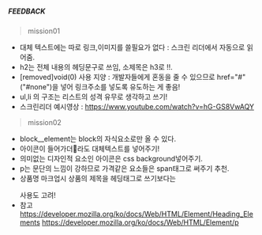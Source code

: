 
##### FEEDBACK
> mission01
- 대체 텍스트에는 따로 링크,이미지를 쓸필요가 없다 : 스크린 리더에서 자동으로 읽어줌.
- h2는 전체 내용의 헤딩문구로 쓰임, 소제목은 h3로 !!.
- [removed]void(0) 사용 지양 : 개발자들에게 혼동을 줄 수 있으므로 href="#"("#none")을 넣어 링크주소를 넣도록 유도하는 게 좋음!
- ul,li 의 구조는 리스트의 성격 유무로 생각하고 쓰기!
- 스크린리더 예시영상 : <https://www.youtube.com/watch?v=hG-GS8VwAQY>

> mission02
- block__element는 block의 자식요소로만 올 수 있다.
- 아이콘이 들어가더라도 대체텍스트를 넣어주기!
- 의미없는 디자인적 요소인 아이콘은 css background넣어주기.
- p는 문단의 느낌이 강하므로 가격같은 요소들은 span태그로 써주기 추천.
- 상품명 마크업시 상품의 제목을 헤딩태그로 쓰기보다는 <p class="item-info__name"><em></em></p> 사용도 고려!
- 참고 
    <https://developer.mozilla.org/ko/docs/Web/HTML/Element/Heading_Elements>
    <https://developer.mozilla.org/ko/docs/Web/HTML/Element/p>